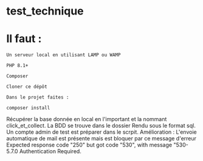 # test_technique

# Il faut :

    Un serveur local en utilisant LAMP ou WAMP

    PHP 8.1+

    Composer 

    Cloner ce dépôt

    Dans le projet faites :

```shell
composer install
```
  Récupérer la base donnée en local en l'important et la nommant click_et_collect.
  La BDD se trouve dans le dossier Rendu sous le format sql.
  Un compte admin de test est préparer dans le scrpit.
  Amélioration : L'envoie automatique de mail est présente mais est bloquer par ce message d'erreur Expected response code "250" but got code "530", with message "530-5.7.0 Authentication Required. 
